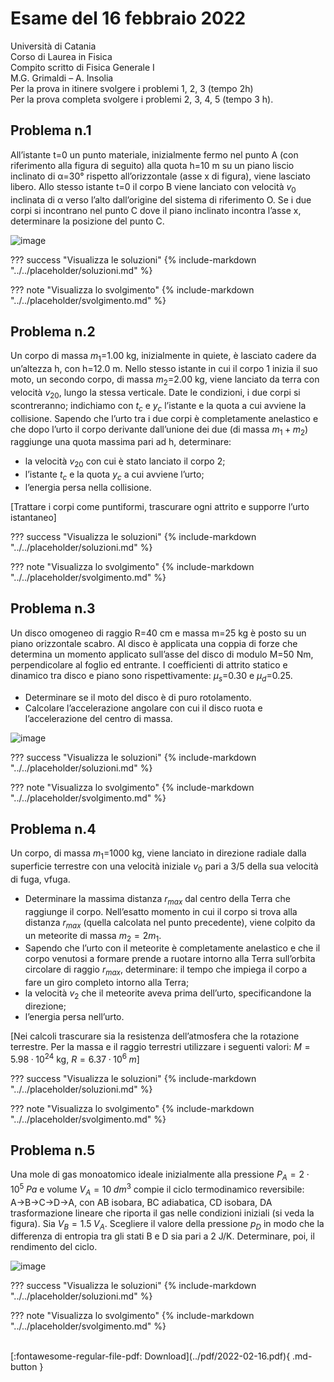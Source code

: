 # Esame del 16 febbraio 2022
Università di Catania <br>
Corso di Laurea in Fisica <br>
Compito scritto di Fisica Generale I <br>
M.G. Grimaldi – A. Insolia <br>
Per la prova in itinere svolgere i problemi 1, 2, 3 (tempo 2h) <br>
Per la prova completa svolgere i problemi 2, 3, 4, 5 (tempo 3 h). <br>

## Problema n.1
All’istante t=0 un punto materiale, inizialmente fermo nel punto A (con riferimento alla figura di seguito) alla quota h=10 m su un piano liscio inclinato di α=30° rispetto all’orizzontale (asse x di figura), viene lasciato libero. Allo stesso istante t=0 il corpo B viene lanciato con velocità $v_0$ inclinata di α verso l’alto dall’origine del sistema di riferimento O. Se i due corpi si incontrano nel punto C dove il piano inclinato incontra l’asse x, determinare la posizione del punto C.

![image](https://user-images.githubusercontent.com/77018886/163049907-b2d949c1-3225-4e91-84f7-00f54600c6ed.png)

??? success "Visualizza le soluzioni"
    {% include-markdown "../../placeholder/soluzioni.md" %}

??? note "Visualizza lo svolgimento"
    {% include-markdown "../../placeholder/svolgimento.md" %}

## Problema n.2
Un corpo di massa $m_1$=1.00 kg, inizialmente in quiete, è lasciato cadere da un’altezza h, con h=12.0 m. Nello stesso istante in cui il corpo 1 inizia il suo moto, un secondo corpo, di massa $m_2$=2.00 kg, viene lanciato da terra con velocità $v_{20}$, lungo la stessa verticale. Date le condizioni, i due corpi si scontreranno; indichiamo con $t_c$ e $y_c$ l’istante e la quota a cui avviene la collisione. Sapendo che l’urto tra i due corpi è completamente anelastico e che dopo l’urto il corpo derivante dall’unione dei due (di massa $m_1+m_2$) raggiunge una quota massima pari ad h, determinare:

- la velocità $v_{20}$ con cui è stato lanciato il corpo 2;
- l’istante $t_c$ e la quota $y_c$ a cui avviene l’urto;
- l’energia persa nella collisione. 

[Trattare i corpi come puntiformi, trascurare ogni attrito e supporre l’urto istantaneo]

??? success "Visualizza le soluzioni"
    {% include-markdown "../../placeholder/soluzioni.md" %}

??? note "Visualizza lo svolgimento"
    {% include-markdown "../../placeholder/svolgimento.md" %}

## Problema n.3
Un disco omogeneo di raggio R=40 cm e massa m=25 kg è posto su un piano orizzontale scabro. Al disco è applicata una coppia di forze che determina un momento applicato sull’asse del disco di modulo M=50 Nm, perpendicolare al foglio ed entrante. I coefficienti di attrito statico e dinamico tra disco e piano sono rispettivamente: $μ_s$=0.30 e $μ_d$=0.25.

- Determinare se il moto del disco è di puro rotolamento.
- Calcolare l’accelerazione angolare con cui il disco ruota e l’accelerazione del centro di massa.

![image](https://user-images.githubusercontent.com/77018886/163049976-76e1d200-85e7-42c3-b3c3-366c7dec914f.png)

??? success "Visualizza le soluzioni"
    {% include-markdown "../../placeholder/soluzioni.md" %}

??? note "Visualizza lo svolgimento"
    {% include-markdown "../../placeholder/svolgimento.md" %}

## Problema n.4
Un corpo, di massa $m_1$=1000 kg, viene lanciato in direzione radiale dalla superficie terrestre con una velocità iniziale $v_0$ pari a 3/5 della sua velocità di fuga, vfuga.

- Determinare la massima distanza $r_{max}$ dal centro della Terra che raggiunge il corpo. Nell’esatto momento in cui il corpo si trova alla distanza $r_{max}$ (quella calcolata nel punto precedente), viene colpito da un meteorite di massa $m_2=2m_1$. 
- Sapendo che l’urto con il meteorite è completamente anelastico e che il corpo venutosi a formare prende a ruotare intorno alla Terra sull’orbita circolare di raggio $r_{max}$, determinare: il tempo che impiega il corpo a fare un giro completo intorno alla Terra;
- la velocità $v_2$ che il meteorite aveva prima dell’urto, specificandone la direzione;
- l’energia persa nell’urto. 

[Nei calcoli trascurare sia la resistenza dell’atmosfera che la rotazione terrestre. Per la massa e il raggio terrestri utilizzare i seguenti valori: $M=5.98 · 10^{24}$ kg, $R=6.37 · 10^6 \; m$]

??? success "Visualizza le soluzioni"
    {% include-markdown "../../placeholder/soluzioni.md" %}

??? note "Visualizza lo svolgimento"
    {% include-markdown "../../placeholder/svolgimento.md" %}

## Problema n.5
Una mole di gas monoatomico ideale inizialmente alla pressione $P_A=2⋅10^5 \; Pa$ e volume $V_A=10 \; dm^3$ compie il ciclo termodinamico reversibile: A→B→C→D→A, con AB isobara, BC adiabatica, CD isobara, DA trasformazione lineare che riporta il gas nelle condizioni iniziali (si veda la figura). Sia $V_B=1.5 \; V_A$. Scegliere il valore della pressione $p_D$ in modo che la differenza di entropia tra gli stati B e D sia pari a 2 J/K. Determinare, poi, il rendimento del ciclo.

![image](https://user-images.githubusercontent.com/77018886/163050018-8d710e70-0def-4f39-84d5-915fc3ea7a00.png)

??? success "Visualizza le soluzioni"
    {% include-markdown "../../placeholder/soluzioni.md" %}

??? note "Visualizza lo svolgimento"
    {% include-markdown "../../placeholder/svolgimento.md" %}

<br>
[:fontawesome-regular-file-pdf: Download](../pdf/2022-02-16.pdf){ .md-button }
